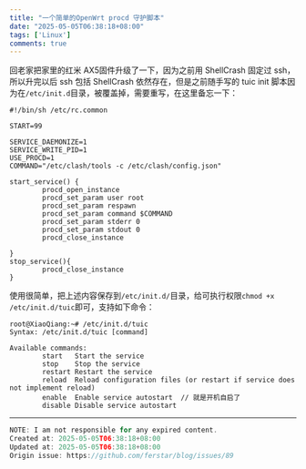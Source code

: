 ```yaml
---
title: "一个简单的OpenWrt procd 守护脚本"
date: "2025-05-05T06:38:18+08:00"
tags: ['Linux']
comments: true
---
```


回老家把家里的红米 AX5固件升级了一下，因为之前用 ShellCrash 固定过 ssh，所以升完以后 ssh 包括 ShellCrash 依然存在，但是之前随手写的 tuic init 脚本因为在`/etc/init.d`目录，被覆盖掉，需要重写，在这里备忘一下：

```shell
#!/bin/sh /etc/rc.common

START=99

SERVICE_DAEMONIZE=1
SERVICE_WRITE_PID=1
USE_PROCD=1
COMMAND="/etc/clash/tools -c /etc/clash/config.json"

start_service() {
        procd_open_instance
        procd_set_param user root
        procd_set_param respawn
        procd_set_param command $COMMAND
        procd_set_param stderr 0
        procd_set_param stdout 0
        procd_close_instance
        
}
stop_service(){
        procd_close_instance
}
```

使用很简单，把上述内容保存到`/etc/init.d/`目录，给可执行权限`chmod +x /etc/init.d/tuic`即可，支持如下命令：

```shell
root@XiaoQiang:~# /etc/init.d/tuic
Syntax: /etc/init.d/tuic [command]

Available commands:
        start   Start the service
        stop    Stop the service
        restart Restart the service
        reload  Reload configuration files (or restart if service does not implement reload)
        enable  Enable service autostart  // 就是开机自启了
        disable Disable service autostart
```



---

```js
NOTE: I am not responsible for any expired content.
Created at: 2025-05-05T06:38:18+08:00
Updated at: 2025-05-05T06:38:18+08:00
Origin issue: https://github.com/ferstar/blog/issues/89
```
